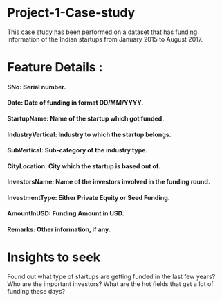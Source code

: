 # Project-1-Case-study
This case study has been performed on a dataset that has funding information of the Indian startups from January 2015 to August 2017.
# Feature Details :
#### SNo: Serial number.
#### Date: Date of funding in format DD/MM/YYYY. 
#### StartupName: Name of the startup which got funded.
#### IndustryVertical: Industry to which the startup belongs.
#### SubVertical: Sub-category of the industry type.
#### CityLocation: City which the startup is based out of.
#### InvestorsName: Name of the investors involved in the funding round.
#### InvestmentType: Either Private Equity or Seed Funding.
#### AmountInUSD: Funding Amount in USD.
#### Remarks: Other information, if any.
# Insights to seek
Found out what type of startups are getting funded in the last few years?
Who are the important investors?
What are the hot fields that get a lot of funding these days?
